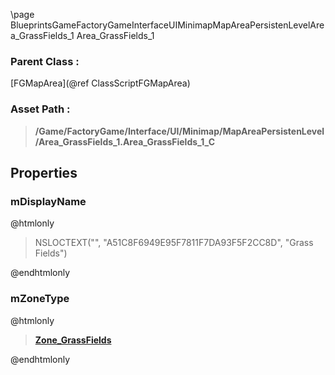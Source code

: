 \page BlueprintsGameFactoryGameInterfaceUIMinimapMapAreaPersistenLevelArea_GrassFields_1 Area_GrassFields_1
### Parent Class :
[FGMapArea](@ref ClassScriptFGMapArea)
### Asset Path :
<b><blockquote>/Game/FactoryGame/Interface/UI/Minimap/MapAreaPersistenLevel/Area_GrassFields_1.Area_GrassFields_1_C</blockquote></b>
## Properties

### mDisplayName
@htmlonly
<blockquote>NSLOCTEXT("", "A51C8F6949E95F7811F7DA93F5F2CC8D", "Grass Fields")</blockquote>
@endhtmlonly

### mZoneType
@htmlonly
<b><a href="_blueprints_game_factory_game-shared_audio_music_zone__grass_fields.html"><blockquote>Zone_GrassFields</blockquote></a></b>
@endhtmlonly

